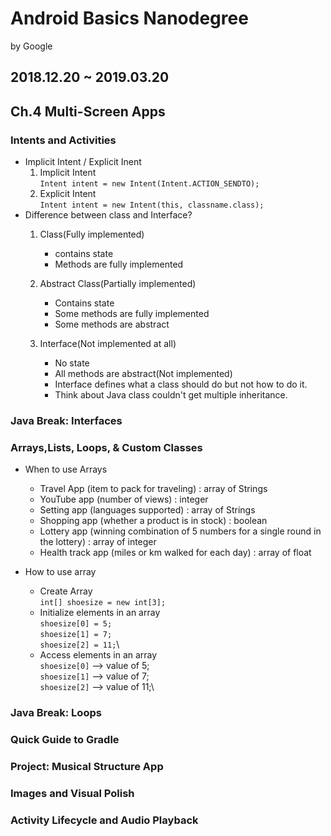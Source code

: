# Android Basics Nanodegree
by Google
## 2018.12.20 ~ 2019.03.20

## Ch.4 Multi-Screen Apps
### Intents and Activities

+ Implicit Intent / Explicit Inent
    1. Implicit Intent\
        <code>Intent intent = new Intent(Intent.ACTION_SENDTO);</code>
    2. Explicit Intent\
        <code>Intent intent = new Intent(this, classname.class);</code>
+ Difference between class and Interface?
    1. Class(Fully implemented)
        - contains state
        - Methods are fully implemented
    
    2. Abstract Class(Partially implemented)
        - Contains state
        - Some methods are fully implemented
        - Some methods are abstract
    
    3. Interface(Not implemented at all)
        - No state
        - All methods are abstract(Not implemented)
        - Interface defines what a class should do but not how to do it.
        - Think about Java class couldn't  get multiple inheritance.


### Java Break: Interfaces
### Arrays,Lists, Loops, & Custom Classes

+ When to use Arrays
    - Travel App (item to pack for traveling) : array of Strings
    - YouTube app (number of views) : integer
    - Setting app (languages supported) : array of Strings
    - Shopping app (whether a product is in stock) : boolean
    - Lottery app (winning combination of 5 numbers for a single round in the lottery) : array of integer
    - Health track app (miles or km walked for each day) : array of float

+ How to use array
    - Create Array\
    <code>int[] shoesize = new int[3];</code>
    - Initialize elements in an array\
    <code>shoesize[0] = 5;</code>\
    <code>shoesize[1] = 7;</code>\
    <code>shoesize[2] = 11;</code>\
    - Access elements in an array\
    <code>shoesize[0]</code> --> value of 5;\
    <code>shoesize[1]</code> --> value of 7;\
    <code>shoesize[2]</code> --> value of 11;\


### Java Break: Loops
### Quick Guide to Gradle
### Project: Musical Structure App
### Images and Visual Polish
### Activity Lifecycle and Audio Playback
